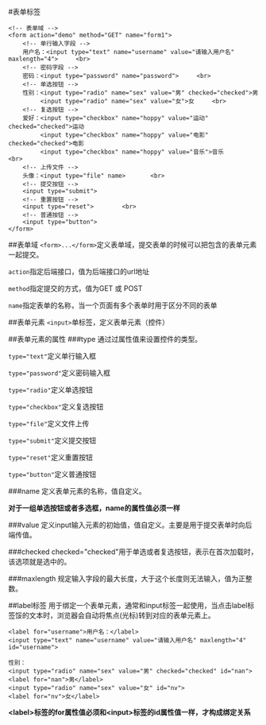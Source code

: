 #表单标签
```
<!-- 表单域 -->
<form action="demo" method="GET" name="form1"> 
    <!-- 单行输入字段 -->
    用户名：<input type="text" name="username" value="请输入用户名" maxlength="4">     <br>
    <!-- 密码字段 -->
    密码：<input type="password" name="password">     <br>
    <!-- 单选按钮 -->
    性别：<input type="radio" name="sex" value="男" checked="checked">男     
         <input type="radio" name="sex" value="女">女     <br>
    <!-- 复选按钮 -->
    爱好：<input type="checkbox" name="hoppy" value="运动" checked="checked">运动     
         <input type="checkbox" name="hoppy" value="电影" checked="checked">电影     
         <input type="checkbox" name="hoppy" value="音乐">音乐       <br>
    <!-- 上传文件 -->
    头像：<input type="file" name>       <br>
    <!-- 提交按钮 -->
    <input type="submit">       
    <!-- 重置按钮 -->
    <input type="reset">        <br>
    <!-- 普通按钮 -->
    <input type="button">
</form>
```
##表单域
`<form>...</form>`定义表单域，提交表单的时候可以把包含的表单元素一起提交。

`action`指定后端接口，值为后端接口的url地址

`method`指定提交的方式，值为GET 或 POST

`name`指定表单的名称，当一个页面有多个表单时用于区分不同的表单

##表单元素
`<input>`单标签，定义表单元素（控件）

##表单元素的属性
###type
通过过属性值来设置控件的类型。

`type="text"`定义单行输入框

`type="password"`定义密码输入框

`type="radio"`定义单选按钮

`type="checkbox"`定义复选按钮

`type="file"`定义文件上传

`type="submit"`定义提交按钮

`type="reset"`定义重置按钮

`type="button"`定义普通按钮

###name
定义表单元素的名称，值自定义。

**对于一组单选按钮或者多选框，name的属性值必须一样**

###value
定义input输入元素的初始值，值自定义。主要是用于提交表单时向后端传值。

###checked
checked="checked"用于单选或者复选按钮，表示在首次加载时，该选项就是选中的。

###maxlength
规定输入字段的最大长度，大于这个长度则无法输入，值为正整数。

##label标签
用于绑定一个表单元素，通常和input标签一起使用，当点击label标签馁的文本时，浏览器会自动将焦点(光标)转到对应的表单元素上。

```
<label for="username">用户名：</label>
<input type="text" name="username" value="请输入用户名" maxlength="4" id="username"> 
```
```
性别：
<input type="radio" name="sex" value="男" checked="checked" id="nan">
<label for="nan">男</label>
<input type="radio" name="sex" value="女" id="nv">
<label for="nv">女</label>
```
**\<label>标签的for属性值必须和\<input>标签的id属性值一样，才构成绑定关系**